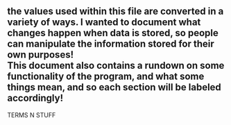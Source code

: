 the values used within this file are converted in a variety of ways. I wanted to document what changes happen when data is stored, so people can manipulate the information stored for their own purposes! <br>
This document also contains a rundown on some functionality of the program, and what some things mean, and so each section will be labeled accordingly!
------------------------------------
TERMS N STUFF 


